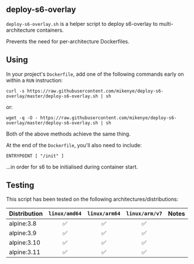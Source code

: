 ## deploy-s6-overlay

`deploy-s6-overlay.sh` is a helper script to deploy s6-overlay to multi-architecture containers.

Prevents the need for per-architecture Dockerfiles.

## Using

In your project's `Dockerfile`, add one of the following commands early on within a `RUN` instruction:

```
curl -s https://raw.githubusercontent.com/mikenye/deploy-s6-overlay/master/deploy-s6-overlay.sh | sh
```

or:

```
wget -q -O - https://raw.githubusercontent.com/mikenye/deploy-s6-overlay/master/deploy-s6-overlay.sh | sh
```

Both of the above methods achieve the same thing.

At the end of the `Dockerfile`, you'll also need to include:

```
ENTRYPOINT [ "/init" ]
```

...in order for s6 to be initialised during container start.

## Testing

This script has been tested on the following architectures/distributions:

| Distribution | `linux/amd64` | `linux/arm64` | `linux/arm/v7` | Notes |
| ------------ |:-------------:|:-------------:|:--------------:| ----- |
| alpine:3.8 | ✅  | ✅  | ✅  | |
| alpine:3.9 | ✅ | ✅ | ✅ | |
| alpine:3.10 | ✅ | ✅ | ✅ | |
| alpine:3.11 | ✅ | ✅ | ✅ | |
